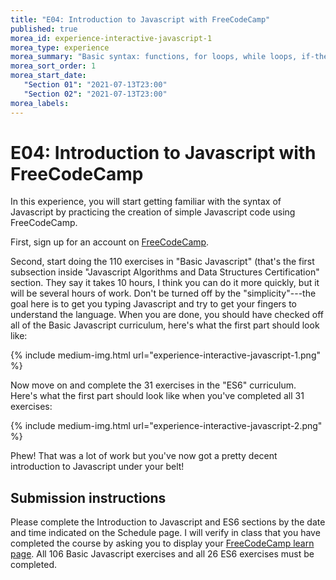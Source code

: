 ```yaml
---
title: "E04: Introduction to Javascript with FreeCodeCamp"
published: true
morea_id: experience-interactive-javascript-1
morea_type: experience
morea_summary: "Basic syntax: functions, for loops, while loops, if-then-else, arrays, objects"
morea_sort_order: 1
morea_start_date:  
   "Section 01": "2021-07-13T23:00"
   "Section 02": "2021-07-13T23:00"
morea_labels:
---
```


# E04: Introduction to Javascript with FreeCodeCamp

In this experience, you will start getting familiar with the syntax of Javascript by practicing the creation of simple Javascript code using FreeCodeCamp.

First, sign up for an account on [FreeCodeCamp](https://www.freecodecamp.org/).

Second, start doing the 110 exercises in "Basic Javascript" (that's the first subsection inside "Javascript Algorithms and Data Structures Certification" section. They say it takes 10 hours, I think you can do it more quickly, but it will be several hours of work.  Don't be turned off by the "simplicity"---the goal here is to get you typing Javascript and try to get your fingers to understand the language.  When you are done, you should have checked off all of the Basic Javascript curriculum, here's what the first part should look like:

{% include medium-img.html url="experience-interactive-javascript-1.png" %}

Now move on and complete the 31 exercises in the "ES6" curriculum. Here's what the first part should look like when you've completed all 31 exercises:

{% include medium-img.html url="experience-interactive-javascript-2.png" %}

Phew! That was a lot of work but you've now got a pretty decent introduction to Javascript under your belt!

## Submission instructions

Please complete the Introduction to Javascript and ES6 sections by the date and time indicated on the Schedule page. I will verify in class that you have completed the course by asking you to display your [FreeCodeCamp learn page](https://learn.freecodecamp.org/). All 106 Basic Javascript exercises and all 26 ES6 exercises must be completed.


